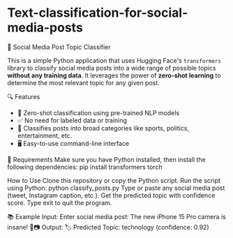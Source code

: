 # Text-classification-for-social-media-posts
 🚀 Social Media Post Topic Classifier

This is a simple Python application that uses Hugging Face's `transformers` library to classify social media posts into a wide range of possible topics **without any training data**. It leverages the power of **zero-shot learning** to determine the most relevant topic for any given post.

🔍 Features
- 🔗 Zero-shot classification using pre-trained NLP models
- ✅ No need for labeled data or training
- 🧠 Classifies posts into broad categories like sports, politics, entertainment, etc.
- 🖥️ Easy-to-use command-line interface


🧰 Requirements
Make sure you have Python installed, then install the following dependencies:
pip install transformers torch

How to Use
Clone this repository or copy the Python script.
Run the script using Python:
python classify_posts.py
Type or paste any social media post (tweet, Instagram caption, etc.).
Get the predicted topic with confidence score.
Type exit to quit the program.

📚 Example
Input:
Enter social media post: The new iPhone 15 Pro camera is insane! 📱📷
Output:
🏷️ Predicted Topic: technology (confidence: 0.92)
